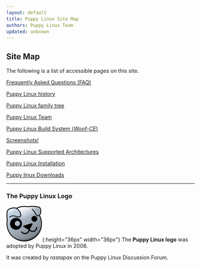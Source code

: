```yaml
---
layout: default
title: Puppy Linux Site Map
authors: Puppy Linux Team
updated: unknown
---
```

## Site Map

The following is a list of accessible pages on this site.

[Frequently Asked Questions (FAQ)](faq.html)

[Puppy Linux history](history.html)

[Puppy Linux family tree](family-tree.html)

[Puppy Linux Team](team.html)

[Puppy Linux Build System (_Woof-CE_)](woof-ce.html)

[Screenshots!](screenshots.html)

[Puppy Linux Supported Architectures](arch.html)

[Puppy Linux Installation](install.html)

[Puppy linux Downloads](download.html)

---

### The Puppy Linux Logo

![Puppy Logo](c/puppylogo96.png){:height="36px" width="36px"} 
The **Puppy Linux logo** was adopted by Puppy Linux in 2008.

It was created by _rastapax_ on the Puppy Linux Discussion Forum.

